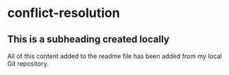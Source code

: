 # conflict-resolution

 ## This is a subheading created locally

  All of this content added to the readme file has been added from my local Git repository.
  